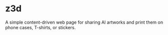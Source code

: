 # z3d
A simple content-driven web page for sharing AI artworks and print them on phone cases, T-shirts, or stickers.
